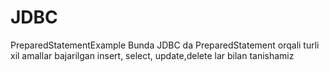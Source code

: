 # JDBC
PreparedStatementExample
Bunda JDBC da PreparedStatement orqali turli xil amallar bajarilgan insert, select, update,delete lar bilan tanishamiz

